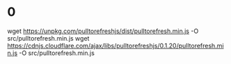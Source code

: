 # 0
wget https://unpkg.com/pulltorefreshjs/dist/pulltorefresh.min.js -O src/pulltorefresh.min.js
wget https://cdnjs.cloudflare.com/ajax/libs/pulltorefreshjs/0.1.20/pulltorefresh.min.js -O src/pulltorefresh.min.js
